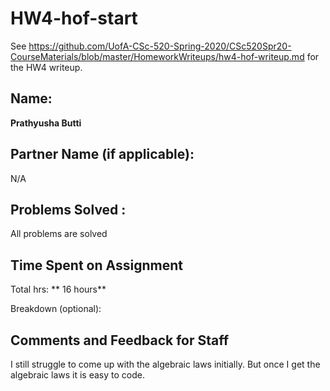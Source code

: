 # HW4-hof-start

See https://github.com/UofA-CSc-520-Spring-2020/CSc520Spr20-CourseMaterials/blob/master/HomeworkWriteups/hw4-hof-writeup.md
for the HW4 writeup.

## Name:

**Prathyusha Butti**


## Partner Name (if applicable):
N/A

## Problems Solved : 
All problems are solved


## Time Spent on Assignment

Total hrs: ** 16 hours**

Breakdown (optional): 


## Comments and Feedback for Staff
I still struggle to come up with the algebraic laws initially. But once I get the algebraic laws it is easy to code.



